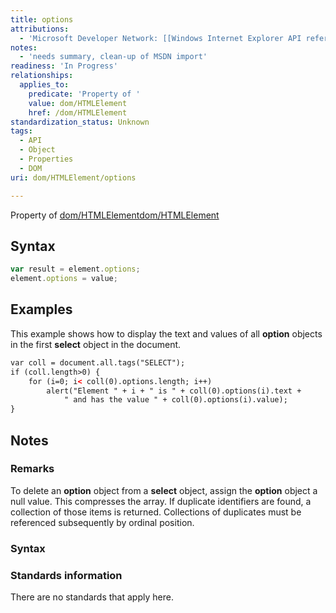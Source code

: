 ```yaml
---
title: options
attributions:
  - 'Microsoft Developer Network: [[Windows Internet Explorer API reference](http://msdn.microsoft.com/en-us/library/ie/hh828809%28v=vs.85%29.aspx) Article]'
notes:
  - 'needs summary, clean-up of MSDN import'
readiness: 'In Progress'
relationships:
  applies_to:
    predicate: 'Property of '
    value: dom/HTMLElement
    href: /dom/HTMLElement
standardization_status: Unknown
tags:
  - API
  - Object
  - Properties
  - DOM
uri: dom/HTMLElement/options

---
```

Property of [dom/HTMLElement](/dom/HTMLElement)[dom/HTMLElement](/dom/HTMLElement)

## <span>Syntax</span>

``` js
var result = element.options;
element.options = value;
```

## <span>Examples</span>

This example shows how to display the text and values of all **option** objects in the first **select** object in the document.

``` html
var coll = document.all.tags("SELECT");
if (coll.length>0) {
    for (i=0; i< coll(0).options.length; i++)
        alert("Element " + i + " is " + coll(0).options(i).text +
            " and has the value " + coll(0).options(i).value);
}
```

## <span>Notes</span>

### <span>Remarks</span>

To delete an **option** object from a **select** object, assign the **option** object a null value. This compresses the array. If duplicate identifiers are found, a collection of those items is returned. Collections of duplicates must be referenced subsequently by ordinal position.

### <span>Syntax</span>

### <span>Standards information</span>

There are no standards that apply here.